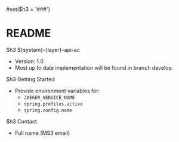 #set($h3 = '###')
# README

$h3 ${system}-{layer}-api-ac 
* Version: 1.0
* Most up to date implementation will be found in branch develop. 

$h3 Getting Started
* Provide environment variables for:
   * ```JAEGER_SERVICE_NAME```  
   * ```spring.profiles.active```
   * ```spring.config.name```

$h3 Contact
* Full name (MS3 email)
